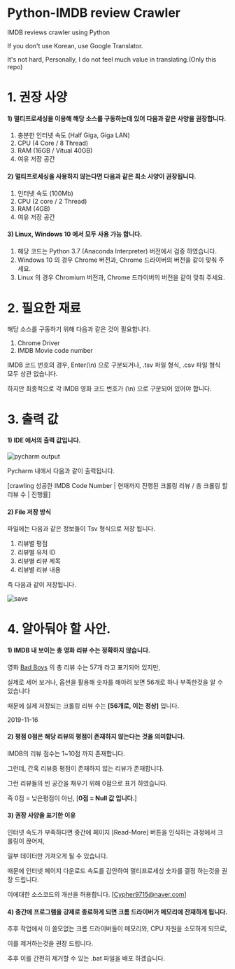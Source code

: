 # Python-IMDB review Crawler
IMDB reviews crawler using Python

If you don't use Korean, use Google Translator.

It's not hard, Personally, I do not feel much value in translating.(Only this repo)

# 1. 권장 사양

#### 1) 멀티프로세싱을 이용해 해당 소스를 구동하는데 있어 다음과 같은 사양을 권장합니다.

  1. 충분한 인터넷 속도 (Half Giga, Giga LAN)
  2. CPU (4 Core / 8 Thread)
  3. RAM (16GB / Vitual 40GB)
  4. 여유 저장 공간

#### 2) 멀티프로세싱을 사용하지 않는다면 다음과 같은 최소 사양이 권장됩니다.

  1. 인터넷 속도 (100Mb)
  2. CPU (2 core / 2 Thread)
  3. RAM (4GB)
  4. 여유 저장 공간
  
#### 3) Linux, Windows 10 에서 모두 사용 가능 합니다.

  1. 해당 코드는 Python 3.7 (Anaconda Interpreter) 버전에서 검증 하였습니다.
  2. Windows 10 의 경우 Chrome 버전과, Chrome 드라이버의 버전을 같이 맞춰 주세요.
  3. Linux 의 경우 Chromium 버전과, Chrome 드라이버의 버전을 같이 맞춰 주세요.


# 2. 필요한 재료

해당 소스를 구동하기 위해 다음과 같은 것이 필요합니다.

  1. Chrome Driver
  2. IMDB Movie code number
  
IMDB 코드 번호의 경우, Enter(\n) 으로 구분되거나, .tsv 파일 형식, .csv 파일 형식 모두 상관 없습니다.

하지만 최종적으로 각 IMDB 영화 코드 번호가 (\n) 으로 구분되어 있어야 합니다.


# 3. 출력 값

#### 1) IDE 에서의 출력 값입니다.

![pycharm output](https://user-images.githubusercontent.com/16573620/68953770-f1095200-0805-11ea-9a51-14da2e94328b.png)

Pycharm 내에서 다음과 같이 출력됩니다.

[crawling 성공한 IMDB Code Number | 현재까지 진행된 크롤링 리뷰 / 총 크롤링 할 리뷰 수 | 진행률]

#### 2) File 저장 방식

파일에는 다음과 같은 정보들이 Tsv 형식으로 저장 됩니다.

  1. 리뷰별 평점
  2. 리뷰별 유저 ID
  3. 리뷰별 리뷰 제목
  4. 리뷰별 리뷰 내용

즉 다음과 같이 저장됩니다.

![save](https://user-images.githubusercontent.com/16573620/68954724-f23b7e80-0807-11ea-84d3-7a40fa7cbee9.png)

# 4. 알아둬야 할 사안.

#### 1) IMDB 내 보이는 총 영화 리뷰 수는 정확하지 않습니다.

  영화 [Bad Boys](https://www.imdb.com/title/tt0085210/reviews?ref_=tt_ov_rt) 의 총 리뷰 수는 57개 라고 표기되어 있지만, 

  실제로 세어 보거나, 옵션을 활용해 숫자를 해아려 보면 56개로 하나 부족한것을 알 수 있습니다

  때문에 실제 저장되는 크롤링 리뷰 수는 **[56개로, 이는 정상]** 입니다.

  2019-11-16

#### 2) 평점 0점은 해당 리뷰의 평점이 존재하지 않는다는 것을 의미합니다.

  IMDB의 리뷰 점수는 1~10점 까지 존재합니다.

  그런데, 간혹 리뷰중 평점이 존재하지 않는 리뷰가 존재합니다.

  그런 리뷰들의 빈 공간을 채우기 위해 0점으로 표기 하였습니다.

  즉 0점 = 낮은평점이 아닌, [**0점 = Null 값 입니다.**]

#### 3) 권장 사양을 표기한 이유

  인터넷 속도가 부족하다면 중간에 페이지 [Read-More] 버튼을 인식하는 과정에서 크롤링이 끊어져, 

  일부 데이터만 가져오게 될 수 있습니다.

  때문에 인터넷 페이지 다운로드 속도를 감안하여 멀티프로세싱 숫자를 결정 하는것을 권장 드립니다.

  이에대한 소스코드의 개선을 허용합니다. [Cypher9715@naver.com]

#### 4) 중간에 프로그램을 강제로 종료하게 되면 크롬 드라이버가 메모리에 잔재하게 됩니다.

  추후 작업에서 이 쓸모없는 크롬 드라이버들이 메모리와, CPU 자원을 소모하게 되므로,

  이를 제거하는것을 권장 드립니다.

  추후 이를 간편히 제거할 수 있는 .bat 파일을 배포 하겠습니다.

